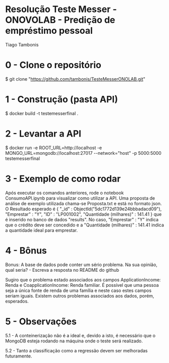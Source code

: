 # Resolução Teste Messer - ONOVOLAB - Predição de empréstimo pessoal

Tiago Tambonis

# 0 - Clone o repositório
$ git clone "https://github.com/tambonis/TesteMesserONOLAB.git"

# 1 - Construção (pasta API)

$ docker build -t testemesserfinal . 

# 2 - Levantar a API

$ docker run -e ROOT_URL=http://localhost -e MONGO_URL=mongodb://localhost:27017 --network="host" -p 5000:5000 testemesserfinal

# 3 - Exemplo de como rodar

Após executar os comandos anteriores, rode o notebook ConsumoAPI.ipynb para visualizar como utilizar a API. 
Uma proposta de análise de exemplo utilizada chama-se Proposta.txt e está no formato json.
O Resultado esperado é { "_id" : ObjectId("5dc1772d139e24bbbadacd09"), "Emprestar" : "Y", "ID" : "LP001002", "Quantidade (milhares)" : 141.41 } que é inserido no banco de dados "results". No caso, "Emprestar" : "Y" indica que o crédito deve ser concedido e a "Quantidade (milhares)" : 141.41 indica a quantidade ideal para emprestar. 

# 4 - Bônus

Bonus: A base de dados pode conter um sério problema. Na sua opinião, qual seria? - Escreva a resposta no README do github

Sugiro que o problema estado associados aos campos ApplicationIncome: Renda e CoapplicationIncome: Renda familiar. 
É possível que uma pessoa seja a única fonte de renda de uma família e neste caso estes campos seriam iguais. Existem outros problemas associados aos dados, porém, esperados.

# 5 - Observações

5.1 - A conteinerização não é a ideal e, devido a isto, é necessário que o MongoDB esteja rodando na máquina onde o teste será realizado.

5.2 - Tanto a classificação como a regressão devem ser melhoradas futuramente.
